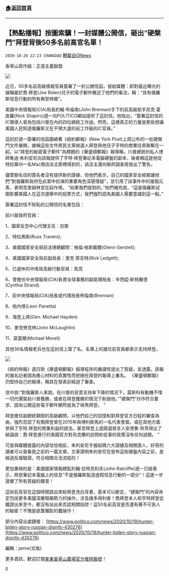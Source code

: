 ###  [:house:返回首頁](https://github.com/ourhimalayas/txt)
---

## 【熱點播報】按圖索驥！一封媒體公開信，砸出“硬槃門”拜登背後50多名前高官名單！
`2020-10-20 22:23 CHANGDAO` [轉載自GNews](https://gnews.org/zh-hant/437182/)

香草山寫作組：正道主義聯盟

![]()![](https://gnews-media-offload.s3.amazonaws.com/wp-content/uploads/2020/10/20215439/%E3%80%90%E7%83%AD%E7%82%B9%E6%92%AD%E6%8A%A5%E3%80%91%E6%8C%89%E5%9B%BE%E7%B4%A2%E9%AA%A5%EF%BC%81%E4%B8%80%E5%B0%81%E5%AA%92%E4%BD%93%E5%85%AC%E5%BC%80%E4%BF%A1%EF%BC%8C%E7%A0%B8%E5%87%BA%E2%80%9C%E7%A1%AC%E7%9B%98%E9%97%A8%E2%80%9D%E6%8B%9C%E7%99%BB%E8%83%8C%E5%90%8E50%E5%A4%9A%E5%90%8D%E5%89%8D%E9%AB%98%E5%AE%98%E5%90%8D%E5%8D%95%EF%BC%811.jpg)

近日，50多名前高級情報官員簽署了一封公開信函，發給媒體：即對最近曝光的據稱屬於喬·拜登(Joe Biden)兒子的電子郵件概述了他們的看法，稱：“具有俄羅斯信息行動的所有典型特徵”。

美國中央情報局(CIA)局長約翰·布倫南(John Brennan)手下的前高級助手尼克·夏皮羅(Nick Shapiro)週一向POLITICO網站提供了這封信。他指出，“簽署這封信的IC領導人曾為包括川普在內的四位總統工作過。然而，這裡真正的力量是那些想讓美國人民知道俄羅斯又在干預大選的前工作級的IC官員。”

這封於週一簽署的信函圍繞著《紐約郵報》(New York Post)上周公布的一批硬槃門文件展開，據稱這些文件將民主黨候選人拜登與他兒子亨特的商業往來聯繫在一起。以“拜登的秘密電子郵件”為標題的《華盛頓郵報》報導稱，川普總統的私人律師魯迪·朱利安尼向該報提供了亨特·拜登筆記本電腦硬盤的副本，後者稱這是他從特拉華州一名Mac商店店主那裡得到的，該店主還向聯邦調查局發出了警告。

儘管聯名信的簽名者沒有提供新的證據，但他們表示，自己的國家安全經驗讓他們“對俄羅斯政府在此案中扮演的重要角色深感懷疑”，並引用了該事件中的幾個元素，表明克里姆林宮在起作用。 “如果我們是對的，”他們補充說，“這是俄羅斯試圖影響美國人在這次選舉中的投票方式，我們強烈認為美國人需要意識到這一點。”

簽署這封恬不知恥的公開信的名單包括：

前川普政府官員：

1、國家反恐中心代理主任：拉斯

2、特拉弗斯(Russ Travers);

3、美國國家安全局前法律總顧問：格倫·格斯戴爾(Glenn Gerstell);

4、美國國家安全局前副局長：里克·萊吉特(Rick Ledgett);

5、已退休的中情局高級行動官員：馬克

6、曾擔任中央情報局(CIA)負責全球事務的副助理局長：辛西婭·斯特蘭德(Cynthia Strand)

7、前中央情報局(CIA)局長或代理局長佈倫南(Brennan)

8、帕內塔(Leon Panetta)

9、海登上將(Gen. Michael Hayden)

10、麥克勞克林(John McLaughlin)

11、莫雷爾(Michael Morell)

其他36名情報老兵也在這封信上簽了名，名單上的幾位前官員都表示支持拜登。

![]()![](https://gnews-media-offload.s3.amazonaws.com/wp-content/uploads/2020/10/20215502/%E3%80%90%E7%83%AD%E7%82%B9%E6%92%AD%E6%8A%A5%E3%80%91%E6%8C%89%E5%9B%BE%E7%B4%A2%E9%AA%A5%EF%BC%81%E4%B8%80%E5%B0%81%E5%AA%92%E4%BD%93%E5%85%AC%E5%BC%80%E4%BF%A1%EF%BC%8C%E7%A0%B8%E5%87%BA%E2%80%9C%E7%A1%AC%E7%9B%98%E9%97%A8%E2%80%9D%E6%8B%9C%E7%99%BB%E8%83%8C%E5%90%8E50%E5%A4%9A%E5%90%8D%E5%89%8D%E9%AB%98%E5%AE%98%E5%90%8D%E5%8D%95%EF%BC%812.jpg)

《紐約時報》週日對《華盛頓郵報》報導程序的嚴謹性提出了質疑，並透露，該報的幾名記者因為擔心材料的真實性而拒絕在拜登的報導上署名。 《華盛頓郵報》仍堅持自己的報導，稱其在發表前經過了審查。

信中說:“對俄羅斯人來說，在川普的民意支持率下降的情況下，莫斯科有動機不惜一切代價幫助川普獲勝，或者在拜登獲勝的情況下削弱他。”“硬槃門”炒作符合要求，因為公開這些電子郵件顯然是為了抹黑拜登。 ”

拜登擔任副總統期間的高級顧問，以他們自己的回憶和對拜登官方日程的審查為由，強烈否認了有關拜登曾在2015年與博利斯馬的一名代表會面，或在其他方面參與了亨特.拜登的商業利益的說法。甚至拜登上週競選發言人安德魯·貝茨得出了結論說：喬·拜登進行的美國官方對烏克蘭的訪問和從事的政策沒有任何過錯。 ”

可是與媒體披露的內容恰恰相反，朱利安尼手握起碼六大證據及相關證人，好奇的讀者可以查看我之前的一篇文章。文章證明朱利安尼在發布這些硬盤內容之前，是經過反複驗證，符合相關合法流程的！

更加重磅的是：美國國家情報總監約翰·拉特克利夫(John Ratcliffe)週一已經表示，拜登筆記本電腦上的信息“不是俄羅斯製造虛假信息行動的一部分”！這進一步證實了所有質疑的聲音！

這些前高官在這個時間跳出來給拜登洗白背書，基本可以斷定，“硬槃門”的內容肯定包括更多美國深層暗箱勢力的操作，涉及諸多得利者！喬拜登本人和亨特拜登從鐵證出來至今，都沒有站出來否認相關指控！這50名前高官是否還有著不可告人的秘密？不愧是欲蓋彌彰的蠢操作！

部分內容出處鏈接： [https://www.politico.com/news/2020/10/19/hunter-biden-story-russian-disinfo-430276](https://www.politico.com/news/2020/10/19/hunter-biden-story-russian-disinfo-430276)

編輯：jamie(文胤)

更多資訊，歡迎訂閱[美東香草山農場官方推特賬號](https://twitter.com/Mos_Himalaya)！

0
